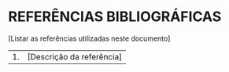 # REFERÊNCIAS BIBLIOGRÁFICAS

[Listar as referências utilizadas neste documento]

|     |                           |
| --- | ------------------------- |
| 1.  | [Descrição da referência] |
